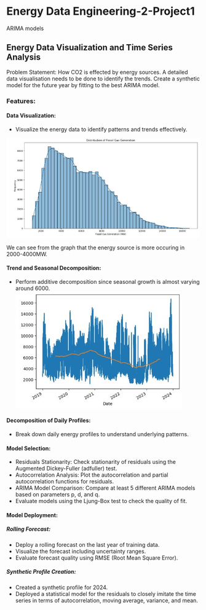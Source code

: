 # Energy Data Engineering-2-Project1
ARIMA models

## Energy Data Visualization and Time Series Analysis
Problem Statement: How CO2 is effected by energy sources. A detailed data visualisation needs to be done to identify the trends. Create a synthetic model for the future year by fitting to the best ARIMA model.

### Features:
#### Data Visualization:
- Visualize the energy data to identify patterns and trends effectively.

![Alt text](https://github.com/SauravBhowmick/Energy-Data-Visualization-and-Time-Series-Analysis/blob/main/EDE2_Project1_visual.JPG)

We can see from the graph that the energy source is more occuring in 2000-4000MW.

#### Trend and Seasonal Decomposition:
- Perform additive decomposition since seasonal growth is almost varying around 6000.
![Alt text](https://github.com/SauravBhowmick/Energy-Data-Visualization-and-Time-Series-Analysis/blob/main/EDE2_Project1_visual2.JPG)

#### Decomposition of Daily Profiles:
- Break down daily energy profiles to understand underlying patterns.

#### Model Selection:
- Residuals Stationarity: Check stationarity of residuals using the Augmented Dickey-Fuller (adfuller) test.
- Autocorrelation Analysis: Plot the autocorrelation and partial autocorrelation functions for residuals.
- ARIMA Model Comparison: Compare at least 5 different ARIMA models based on parameters p, d, and q.
- Evaluate models using the Ljung-Box test to check the quality of fit.

#### Model Deployment:

##### Rolling Forecast:
- Deploy a rolling forecast on the last year of training data.
- Visualize the forecast including uncertainty ranges.
- Evaluate forecast quality using RMSE (Root Mean Square Error).
##### Synthetic Profile Creation:
- Created a synthetic profile for 2024.
- Deployed a statistical model for the residuals to closely imitate the time series in terms of autocorrelation, moving average, variance, and mean.
